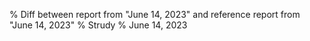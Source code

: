 % Diff between report from "June 14, 2023" and reference report from "June 14, 2023"
% Strudy
% June 14, 2023


